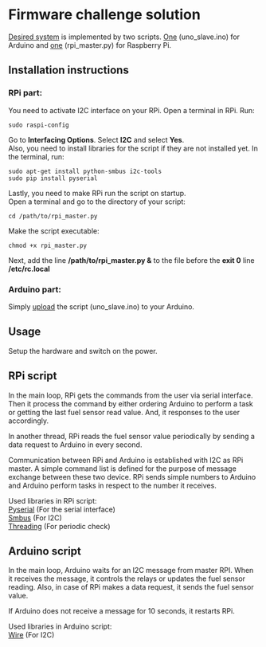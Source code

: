 # Firmware challenge solution

[Desired system](https://github.com/itatsmove/smovechallenge/blob/master/challenges/firmware.md) is implemented by two scripts. [One](https://github.com/kadiraktass/smove/blob/master/firmware/uno_slave.ino) (uno_slave.ino) for Arduino and [one](https://github.com/kadiraktass/smove/blob/master/firmware/rpi_master.py) (rpi_master.py) for Raspberry Pi. 

## Installation instructions

### RPi part: 

You need to activate I2C interface on your RPi. Open a terminal in RPi. Run:

    sudo raspi-config
    
Go to **Interfacing Options**. Select **I2C** and select **Yes**.  
Also, you need to install libraries for the script if they are not installed yet. In the terminal, run:

    sudo apt-get install python-smbus i2c-tools  
    sudo pip install pyserial
    
Lastly, you need to make RPi run the script on startup.  
Open a terminal and go to the directory of your script:
  
    cd /path/to/rpi_master.py
    
 Make the script executable: 
 
    chmod +x rpi_master.py 

Next, add the line **/path/to/rpi_master.py &** to the file before the **exit 0** line **/etc/rc.local**
    
### Arduino part: 

Simply [upload](https://www.arduino.cc/en/Guide/ArduinoUno) the script (uno_slave.ino) to your Arduino. 

    
## Usage 

Setup the hardware and switch on the power. 

## RPi script 

In the main loop, RPi gets the commands from the user via serial interface. Then it process the command by either ordering Arduino to perform a task or getting the last fuel sensor read value. And, it responses to the user accordingly. 

In another thread, RPi reads the fuel sensor value periodically by sending a data request to Arduino in every second. 

Communication between RPi and Arduino is established with I2C as RPi master. A simple command list is defined for the purpose of message exchange between these two device. RPi sends simple numbers to Arduino and Arduino perform tasks in respect to the number it receives.  

Used libraries in RPi script:  
[Pyserial](https://pythonhosted.org/pyserial/) (For the serial interface)  
[Smbus](https://git.kernel.org/pub/scm/linux/kernel/git/torvalds/linux.git/plain/Documentation/i2c/smbus-protocol) (For I2C)  
[Threading](https://docs.python.org/3/library/threading.html) (For periodic check)   

## Arduino script  

In the main loop, Arduino waits for an I2C message from master RPI. When it receives the message, it controls the relays or updates the fuel sensor reading. Also, in case of RPi makes a data request, it sends the fuel sensor value.  

If Arduino does not receive a message for 10 seconds, it restarts RPi. 

Used libraries in Arduino script:  
[Wire](https://www.arduino.cc/en/Reference/Wire) (For I2C)
